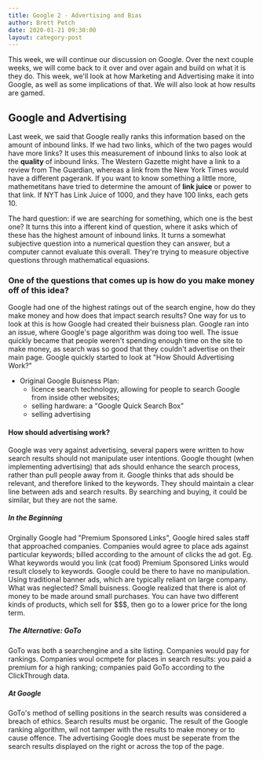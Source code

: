 ```yaml
---
title: Google 2 - Advertising and Bias
author: Brett Petch
date: 2020-01-21 09:30:00
layout: category-post
---
```

This week, we will continue our discussion on Google. Over the next couple weeks, we will come back to it over and over again and build on what it is they do. This week, we'll look at how Marketing and Advertising make it into Google, as well as some implications of that. We will also look at how results are gamed.

## Google and Advertising
Last week, we said that Google really ranks this information based on the amount of inbound links. If we had two links, which of the two pages would have more links? It uses this measurement of inbound links to also look at the **quality** of inbound links. The Western Gazette might have a link to a review from The Guardian, whereas a link from the New York Times would have a different pagerank. If you want to know something a little more, mathemetitans have tried to determine the amount of **link juice** or power to that link. If NYT has Link Juice of 1000, and they have 100 links, each gets 10. 

The hard question: if we are searching for something, which one is the best one? It turns this into a ifferent kind of question, where it asks which of these has the highest amount of inbound links. It turns a somewhat subjective question into a numerical question they can answer, but a computer cannot evaluate this overall. They're trying to measure objective questions through mathematical equasions. 

### One of the questions that comes up is how do you make money off of this idea? 
Google had one of the highest ratings out of the search engine, how do they make money and how does that impact search results? One way for us to look at this is how Google had created their buisness plan. Google ran into an issue, where Google's page algorithm was doing too well. The issue quickly became that people weren't spending enough time on the site to make money, as search was so good that they couldn't advertise on their main page. Google quickly started to look at "How Should Advertising Work?"
- Original Google Buisness Plan:
    - licence search technology, allowing for people to search Google from inside other websites;
    - selling hardware: a "Google Quick Search Box"
    - selling advertising

#### How should advertising work?
Google was very against advertising, several papers were written to how search results should not manipulate user intentions. Google thought (when implementing advertising) that ads should enhance the search process, rather than pull people away from it. Google thinks that ads should be relevant, and therefore linked to the keywords. They should maintain a clear line between ads and search results. By searching and buying, it could be similar, but they are not the same.

##### In the Beginning
Orginally Google had "Premium Sponsored Links", Google hired sales staff that approached companies. Companies would agree to place ads against particular keywords; billed according to the amount of clicks the ad got.
Eg. What keywords would you link (cat food)
Premium Sponsored Links would result closely to keywords. Google could be there to have no manipulation. Using traditional banner ads, which are typically reliant on large company. What was neglected? Small buisness. Google realized that there is alot of money to be made around small purchases. You can have two different kinds of products, which sell for $$$, then go to a lower price for the long term.

##### The Alternative: GoTo
GoTo was both a searchengine and a site listing. Companies would pay for rankings. Companies woul ocmpete for places in search results: you paid a premium for a high ranking; companies paid GoTo according to the ClickThrough data.

##### At Google
GoTo's method of selling positions in the search results was considered a breach of ethics. Search results must be organic. The result of the Google ranking algorithm, wil not tamper with the results to make money or to cause offence. The advertising Google does must be seperate from the search results displayed on the right or across the top of the page.

